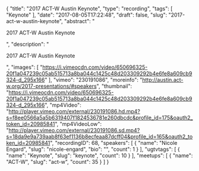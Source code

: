{
  "title": "2017 ACT-W Austin Keynote",
  "type": "recording",
  "tags": [
    "Keynote"
  ],
  "date": "2017-08-05T17:22:48",
  "draft": false,
  "slug": "2017-act-w-austin-keynote",
  "abstract": "<p>2017 ACT-W Austin Keynote</p>",
  "description": "<p>2017 ACT-W Austin Keynote</p>",
  "images": [
    "https://i.vimeocdn.com/video/650696325-20f1a047239c05ab515713a8ba044c1425c48d203309292b4e6fe8a609cb9324-d_295x166"
  ],
  "vimeo": "230191086",
  "moreinfo": "http://austin.act-w.org/2017-presentations/#speakers",
  "thumbnail": "https://i.vimeocdn.com/video/650696325-20f1a047239c05ab515713a8ba044c1425c48d203309292b4e6fe8a609cb9324-d_295x166",
  "mp4Video": "http://player.vimeo.com/external/230191086.hd.mp4?s=f8ee0566a5a5b6319407f1824536781e260dbcdc&profile_id=175&oauth2_token_id=20985841",
  "mp4VideoLow": "http://player.vimeo.com/external/230191086.sd.mp4?s=18da9e9a739aab8f63ef1136b8ecfeaa87dcff04&profile_id=165&oauth2_token_id=20985841",
  "recordingID": 68,
  "speakers": [
    {
      "name": "Nicole Engard",
      "slug": "nicole-engard",
      "bio": "",
      "count": 1
    }
  ],
  "ugtvtags": [
    {
      "name": "Keynote",
      "slug": "keynote",
      "count": 10
    }
  ],
  "meetups": [
    {
      "name": "ACT-W",
      "slug": "act-w",
      "count": 35
    }
  ]
}